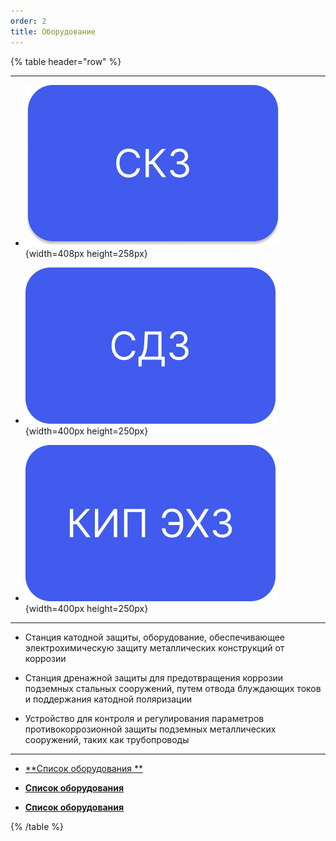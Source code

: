 ```yaml
---
order: 2
title: Оборудование
---
```


{% table header="row" %}

---

*  ![](./oborudovanie.png){width=408px height=258px}

*  ![](./oborudovanie-3.png){width=400px height=250px}

*  ![](./oborudovanie-2.png){width=400px height=250px}

---

*  Станция катодной защиты, оборудование, обеспечивающее электрохимическую защиту металлических конструкций от коррозии

*  Станция дренажной защиты для предотвращения коррозии подземных стальных сооружений, путем отвода блуждающих токов и поддержания катодной поляризации

*  Устройство для контроля и регулирования параметров противокоррозионной защиты подземных металлических сооружений, таких как трубопроводы

---

*  [\*\*Список оборудования \*\*](./skz/_index)

*  [**Список оборудования**](./sdz)

*  [**Список оборудования**](./asm-ekhz)

{% /table %}


